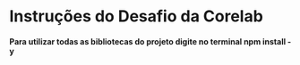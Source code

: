 <h1>Instruções do Desafio da Corelab</h1>

<h4>Para utilizar todas as bibliotecas do projeto digite no terminal <strong>npm install - y 
</strong> 
</h4>
